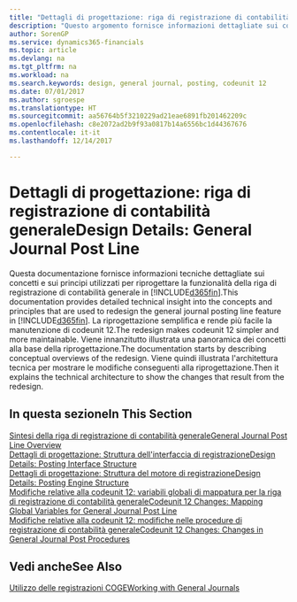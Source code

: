 ```yaml
---
title: "Dettagli di progettazione: riga di registrazione di contabilità generale | Microsoft Docs"
description: "Questo argomento fornisce informazioni dettagliate sui concetti e sui principi utilizzati per riprogettare la funzionalità della riga di registrazione di contabilità generale in Dynamics 365."
author: SorenGP
ms.service: dynamics365-financials
ms.topic: article
ms.devlang: na
ms.tgt_pltfrm: na
ms.workload: na
ms.search.keywords: design, general journal, posting, codeunit 12
ms.date: 07/01/2017
ms.author: sgroespe
ms.translationtype: HT
ms.sourcegitcommit: aa56764b5f3210229ad21eae6891fb201462209c
ms.openlocfilehash: c8e2072ad2b9f93a0817b14a6556bc1d44367676
ms.contentlocale: it-it
ms.lasthandoff: 12/14/2017

---
```

# <a name="design-details-general-journal-post-line"></a><span data-ttu-id="e8f4c-103">Dettagli di progettazione: riga di registrazione di contabilità generale</span><span class="sxs-lookup"><span data-stu-id="e8f4c-103">Design Details: General Journal Post Line</span></span>
<span data-ttu-id="e8f4c-104">Questa documentazione fornisce informazioni tecniche dettagliate sui concetti e sui principi utilizzati per riprogettare la funzionalità della riga di registrazione di contabilità generale in [!INCLUDE[d365fin](includes/d365fin_md.md)].</span><span class="sxs-lookup"><span data-stu-id="e8f4c-104">This documentation provides detailed technical insight into the concepts and principles that are used to redesign the general journal posting line feature in [!INCLUDE[d365fin](includes/d365fin_md.md)].</span></span> <span data-ttu-id="e8f4c-105">La riprogettazione semplifica e rende più facile la manutenzione di codeunit 12.</span><span class="sxs-lookup"><span data-stu-id="e8f4c-105">The redesign makes codeunit 12 simpler and more maintainable.</span></span> <span data-ttu-id="e8f4c-106">Viene innanzitutto illustrata una panoramica dei concetti alla base della riprogettazione.</span><span class="sxs-lookup"><span data-stu-id="e8f4c-106">The documentation starts by describing conceptual overviews of the redesign.</span></span> <span data-ttu-id="e8f4c-107">Viene quindi illustrata l'architettura tecnica per mostrare le modifiche conseguenti alla riprogettazione.</span><span class="sxs-lookup"><span data-stu-id="e8f4c-107">Then it explains the technical architecture to show the changes that result from the redesign.</span></span>  

## <a name="in-this-section"></a><span data-ttu-id="e8f4c-108">In questa sezione</span><span class="sxs-lookup"><span data-stu-id="e8f4c-108">In This Section</span></span>  
[<span data-ttu-id="e8f4c-109">Sintesi della riga di registrazione di contabilità generale</span><span class="sxs-lookup"><span data-stu-id="e8f4c-109">General Journal Post Line Overview</span></span>](design-details-general-journal-post-line-overview.md)  
[<span data-ttu-id="e8f4c-110">Dettagli di progettazione: Struttura dell'interfaccia di registrazione</span><span class="sxs-lookup"><span data-stu-id="e8f4c-110">Design Details: Posting Interface Structure</span></span>](design-details-posting-interface-structure.md)  
[<span data-ttu-id="e8f4c-111">Dettagli di progettazione: Struttura del motore di registrazione</span><span class="sxs-lookup"><span data-stu-id="e8f4c-111">Design Details: Posting Engine Structure</span></span>](design-details-posting-engine-structure.md)  
[<span data-ttu-id="e8f4c-112">Modifiche relative alla codeunit 12: variabili globali di mappatura per la riga di registrazione di contabilità generale</span><span class="sxs-lookup"><span data-stu-id="e8f4c-112">Codeunit 12 Changes: Mapping Global Variables for General Journal Post Line</span></span>](design-details-codeunit-12-changes-mapping-global-variables-for-general-journal-post-line.md)  
[<span data-ttu-id="e8f4c-113">Modifiche relative alla codeunit 12: modifiche nelle procedure di registrazione di contabilità generale</span><span class="sxs-lookup"><span data-stu-id="e8f4c-113">Codeunit 12 Changes: Changes in General Journal Post Procedures</span></span>](design-details-codeunit-12-changes-changes-in-general-journal-post-procedures.md)  

## <a name="see-also"></a><span data-ttu-id="e8f4c-114">Vedi anche</span><span class="sxs-lookup"><span data-stu-id="e8f4c-114">See Also</span></span>  
[<span data-ttu-id="e8f4c-115">Utilizzo delle registrazioni COGE</span><span class="sxs-lookup"><span data-stu-id="e8f4c-115">Working with General Journals</span></span>](ui-work-general-journals.md)

